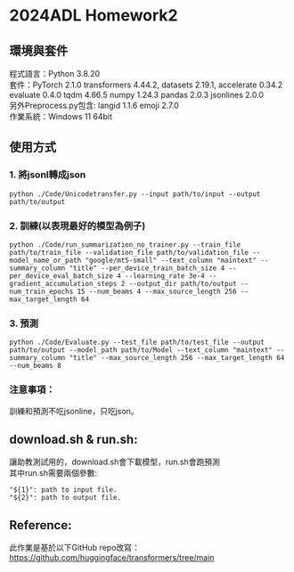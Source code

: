 # 2024ADL Homework2
## 環境與套件
程式語言：Python 3.8.20<br>
套件：PyTorch 2.1.0 transformers 4.44.2, datasets 2.19.1, accelerate 0.34.2 evaluate 0.4.0 tqdm 4.66.5 numpy 1.24.3 pandas 2.0.3 jsonlines 2.0.0<br>
另外Preprocess.py包含: langid 1.1.6 emoji 2.7.0<br>
作業系統：Windows 11 64bit
## 使用方式
### 1. 將jsonl轉成json
```
python ./Code/Unicodetransfer.py --input path/to/input --output path/to/output
```
### 2. 訓練(以表現最好的模型為例子)
```
python ./Code/run_summarization_no_trainer.py --train_file path/to/train_file --validation_file path/to/validation_file --model_name_or_path "google/mt5-small" --text_column "maintext" --summary_column "title" --per_device_train_batch_size 4 --per_device_eval_batch_size 4 --learning_rate 3e-4 --gradient_accumulation_steps 2 --output_dir path/to/output --num_train_epochs 15 --num_beams 4 --max_source_length 256 --max_target_length 64
```
### 3. 預測
```
python ./Code/Evaluate.py --test_file path/to/test_file --output path/to/output --model_path path/to/Model --text_column "maintext" --summary_column "title" --max_source_length 256 --max_target_length 64 --num_beams 8
```
### 注意事項：
訓練和預測不吃jsonline，只吃json。

## download.sh & run.sh:
讓助教測試用的，download.sh會下載模型，run.sh會跑預測<br>
其中run.sh需要兩個參數:<br>
```
"${1}": path to input file.
"${2}": path to output file.
```
## Reference:
此作業是基於以下GitHub repo改寫：<br>
https://github.com/huggingface/transformers/tree/main
